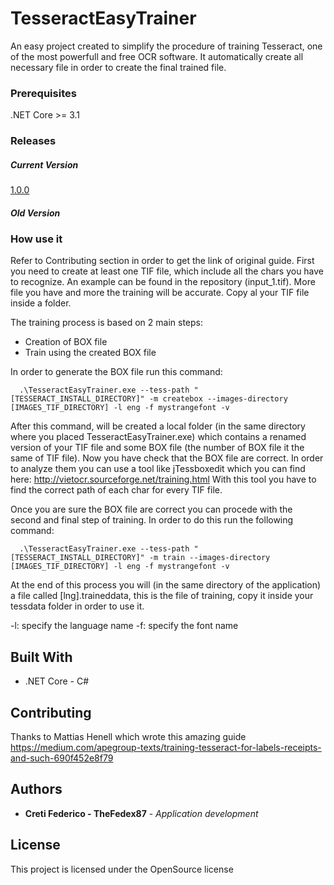 # TesseractEasyTrainer
An easy project created to simplify the procedure of training Tesseract, one of the most powerfull and free OCR software. It automatically create all necessary file in order to create the final trained file.

### Prerequisites

.NET Core >= 3.1

### Releases
##### Current Version
[1.0.0](pub-releases/1.0.0.zip)

##### Old Version

### How use it
Refer to Contributing section in order to get the link of original guide.
First you need to create at least one TIF file, which include all the chars you have to recognize. An example can be found in the repository (input_1.tif). More file you have and more the training will be accurate. 
Copy al your TIF file inside a folder.

The training process is based on 2 main steps:
  - Creation of BOX file
  - Train using the created BOX file
  
In order to generate the BOX file run this command:
```properties
  .\TesseractEasyTrainer.exe --tess-path "[TESSERACT_INSTALL_DIRECTORY]" -m createbox --images-directory [IMAGES_TIF_DIRECTORY] -l eng -f mystrangefont -v
```
After this command, will be created a local folder (in the same directory where you placed TesseractEasyTrainer.exe) which contains a renamed version of your TIF file and some BOX file (the number of BOX file it the same of TIF file). Now you have check that the BOX file are correct. In order to analyze them you can use a tool like jTessboxedit which you can find here:
http://vietocr.sourceforge.net/training.html
With this tool you have to find the correct path of each char for every TIF file.

Once you are sure the BOX file are correct you can procede with the second and final step of training. In order to do this run the following command:
```properties
  .\TesseractEasyTrainer.exe --tess-path "[TESSERACT_INSTALL_DIRECTORY]" -m train --images-directory [IMAGES_TIF_DIRECTORY] -l eng -f mystrangefont -v
```
  
At the end of this process you will (in the same directory of the application) a file called [lng].traineddata, this is the file of training, copy it inside your tessdata folder in order to use it. 
  
-l: specify the language name
-f: specify the font name

## Built With

* .NET Core - C#

## Contributing

Thanks to Mattias Henell which wrote this amazing guide 
https://medium.com/apegroup-texts/training-tesseract-for-labels-receipts-and-such-690f452e8f79


## Authors

* **Creti Federico - TheFedex87** - *Application development*

## License

This project is licensed under the OpenSource license

